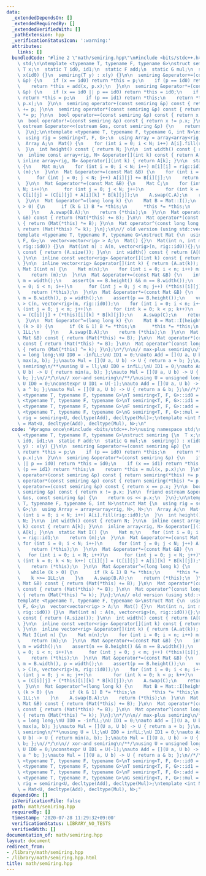 ```yaml
---
data:
  _extendedDependsOn: []
  _extendedRequiredBy: []
  _extendedVerifiedWith: []
  _pathExtension: hpp
  _verificationStatusIcon: ':warning:'
  attributes:
    links: []
  bundledCode: "#line 2 \"math/semiring.hpp\"\n#include <bits/stdc++.h>\nusing namespace\
    \ std;\n\ntemplate <typename T, typename F, typename G>\nstruct semiring {\n \
    \ T x;\n  static T id0, id1;\n  static F add;\n  static G mul;\n  semiring() :\
    \ x(id0) {}\n  semiring(T y) : x(y) {}\n\n  semiring &operator+=(const semiring\
    \ &p) {\n    if (x == id0) return *this = p;\n    if (p == id0) return *this;\n\
    \    return *this = add(x, p.x);\n  }\n\n  semiring &operator*=(const semiring\
    \ &p) {\n    if (x == id0 || p == id0) return *this = id0;\n    if (x == id1)\
    \ return *this = p;\n    if (p == id1) return *this;\n    return *this = mul(x,\
    \ p.x);\n  }\n\n  semiring operator+(const semiring &p) const { return semiring(*this)\
    \ += p; }\n\n  semiring operator*(const semiring &p) const { return semiring(*this)\
    \ *= p; }\n\n  bool operator==(const semiring &p) const { return x == p.x; }\n\
    \n  bool operator!=(const semiring &p) const { return x != p.x; }\n\n  friend\
    \ ostream &operator<<(ostream &os, const semiring &p) {\n    return os << p.x;\n\
    \  }\n};\n\ntemplate <typename T, typename F, typename G, int N>\nstruct Mat {\n\
    \  using rig = semiring<T, F, G>;\n  using Array = array<array<rig, N>, N>;\n\
    \  Array A;\n  Mat() {\n    for (int i = 0; i < N; i++) A[i].fill(rig::id0);\n\
    \  }\n  int height() const { return N; }\n\n  int width() const { return N; }\n\
    \n  inline const array<rig, N> &operator[](int k) const { return A[k]; }\n\n \
    \ inline array<rig, N> &operator[](int k) { return A[k]; }\n\n  static Mat I()\
    \ {\n    Mat m;\n    for (int i = 0; i < N; i++) m[i][i] = rig::id1;\n    return\
    \ (m);\n  }\n\n  Mat &operator+=(const Mat &B) {\n    for (int i = 0; i < N; i++)\n\
    \      for (int j = 0; j < N; j++) A[i][j] += B[i][j];\n    return (*this);\n\
    \  }\n\n  Mat &operator*=(const Mat &B) {\n    Mat C;\n    for (int i = 0; i <\
    \ N; i++)\n      for (int j = 0; j < N; j++)\n        for (int k = 0; k < N; k++)\
    \ C[i][j] = (C[i][j] + A[i][k] * B[k][j]);\n    A.swap(C.A);\n    return (*this);\n\
    \  }\n\n  Mat &operator^=(long long k) {\n    Mat B = Mat::I();\n    while (k\
    \ > 0) {\n      if (k & 1) B *= *this;\n      *this *= *this;\n      k >>= 1LL;\n\
    \    }\n    A.swap(B.A);\n    return (*this);\n  }\n\n  Mat operator+(const Mat\
    \ &B) const { return (Mat(*this) += B); }\n\n  Mat operator*(const Mat &B) const\
    \ { return (Mat(*this) *= B); }\n\n  Mat operator^(const long long k) const {\
    \ return (Mat(*this) ^= k); }\n};\n\n// old version (using std::vector)\n/*\n\
    template <typename T, typename F, typename G>\nstruct Mat {\n  using rig = semiring<T,\
    \ F, G>;\n  vector<vector<rig> > A;\n  Mat() {}\n  Mat(int n, int m) : A(n, vector<rig>(m,\
    \ rig::id0)) {}\n  Mat(int n) : A(n, vector<rig>(n, rig::id0)){};\n\n  int height()\
    \ const { return (A.size()); }\n\n  int width() const { return (A[0].size());\
    \ }\n\n  inline const vector<rig> &operator[](int k) const { return (A.at(k));\
    \ }\n\n  inline vector<rig> &operator[](int k) { return (A.at(k)); }\n\n  static\
    \ Mat I(int n) {\n    Mat m(n);\n    for (int i = 0; i < n; i++) m[i][i] = rig::id1;\n\
    \    return (m);\n  }\n\n  Mat &operator+=(const Mat &B) {\n    int n = height(),\
    \ m = width();\n    assert(n == B.height() && m == B.width());\n    for (int i\
    \ = 0; i < n; i++)\n      for (int j = 0; j < m; j++) (*this)[i][j] += B[i][j];\n\
    \    return (*this);\n  }\n\n  Mat &operator*=(const Mat &B) {\n    int n = height(),\
    \ m = B.width(), p = width();\n    assert(p == B.height());\n    vector<vector<rig>\
    \ > C(n, vector<rig>(m, rig::id0));\n    for (int i = 0; i < n; i++)\n      for\
    \ (int j = 0; j < m; j++)\n        for (int k = 0; k < p; k++)\n          C[i][j]\
    \ = (C[i][j] + (*this)[i][k] * B[k][j]);\n    A.swap(C);\n    return (*this);\n\
    \  }\n\n  Mat &operator^=(long long k) {\n    Mat B = Mat::I(height());\n    while\
    \ (k > 0) {\n      if (k & 1) B *= *this;\n      *this *= *this;\n      k >>=\
    \ 1LL;\n    }\n    A.swap(B.A);\n    return (*this);\n  }\n\n  Mat operator+(const\
    \ Mat &B) const { return (Mat(*this) += B); }\n\n  Mat operator*(const Mat &B)\
    \ const { return (Mat(*this) *= B); }\n\n  Mat operator^(const long long k) const\
    \ { return (Mat(*this) ^= k); }\n};\n*/\n\n// max-plus semiring\n/**\nusing U\
    \ = long long;\nU ID0 = -infLL;\nU ID1 = 0;\nauto Add = [](U a, U b) -> U { return\
    \ max(a, b); };\nauto Mul = [](U a, U b) -> U { return a + b; };\n//*/\n\n// min-plus\
    \ semiring\n/**\nusing U = ll;\nU ID0 = infLL;\nU ID1 = 0;\nauto Add = [](U a,\
    \ U b) -> U { return min(a, b); };\nauto Mul = [](U a, U b) -> U { return a +\
    \ b; };\n//*/\n\n// xor-and semiring\n/**/\nusing U = unsigned long long;\nconstexpr\
    \ U ID0 = 0;\nconstexpr U ID1 = U(-1);\nauto Add = [](U a, U b) -> U { return\
    \ a ^ b; };\nauto Mul = [](U a, U b) -> U { return a & b; };\n//*/\n\ntemplate\
    \ <typename T, typename F, typename G>\nT semiring<T, F, G>::id0 = ID0;\ntemplate\
    \ <typename T, typename F, typename G>\nT semiring<T, F, G>::id1 = ID1;\ntemplate\
    \ <typename T, typename F, typename G>\nF semiring<T, F, G>::add = Add;\ntemplate\
    \ <typename T, typename F, typename G>\nG semiring<T, F, G>::mul = Mul;\nusing\
    \ rig = semiring<U, decltype(Add), decltype(Mul)>;\ntemplate <int N>\nusing mat\
    \ = Mat<U, decltype(Add), decltype(Mul), N>;\n"
  code: "#pragma once\n#include <bits/stdc++.h>\nusing namespace std;\n\ntemplate\
    \ <typename T, typename F, typename G>\nstruct semiring {\n  T x;\n  static T\
    \ id0, id1;\n  static F add;\n  static G mul;\n  semiring() : x(id0) {}\n  semiring(T\
    \ y) : x(y) {}\n\n  semiring &operator+=(const semiring &p) {\n    if (x == id0)\
    \ return *this = p;\n    if (p == id0) return *this;\n    return *this = add(x,\
    \ p.x);\n  }\n\n  semiring &operator*=(const semiring &p) {\n    if (x == id0\
    \ || p == id0) return *this = id0;\n    if (x == id1) return *this = p;\n    if\
    \ (p == id1) return *this;\n    return *this = mul(x, p.x);\n  }\n\n  semiring\
    \ operator+(const semiring &p) const { return semiring(*this) += p; }\n\n  semiring\
    \ operator*(const semiring &p) const { return semiring(*this) *= p; }\n\n  bool\
    \ operator==(const semiring &p) const { return x == p.x; }\n\n  bool operator!=(const\
    \ semiring &p) const { return x != p.x; }\n\n  friend ostream &operator<<(ostream\
    \ &os, const semiring &p) {\n    return os << p.x;\n  }\n};\n\ntemplate <typename\
    \ T, typename F, typename G, int N>\nstruct Mat {\n  using rig = semiring<T, F,\
    \ G>;\n  using Array = array<array<rig, N>, N>;\n  Array A;\n  Mat() {\n    for\
    \ (int i = 0; i < N; i++) A[i].fill(rig::id0);\n  }\n  int height() const { return\
    \ N; }\n\n  int width() const { return N; }\n\n  inline const array<rig, N> &operator[](int\
    \ k) const { return A[k]; }\n\n  inline array<rig, N> &operator[](int k) { return\
    \ A[k]; }\n\n  static Mat I() {\n    Mat m;\n    for (int i = 0; i < N; i++) m[i][i]\
    \ = rig::id1;\n    return (m);\n  }\n\n  Mat &operator+=(const Mat &B) {\n   \
    \ for (int i = 0; i < N; i++)\n      for (int j = 0; j < N; j++) A[i][j] += B[i][j];\n\
    \    return (*this);\n  }\n\n  Mat &operator*=(const Mat &B) {\n    Mat C;\n \
    \   for (int i = 0; i < N; i++)\n      for (int j = 0; j < N; j++)\n        for\
    \ (int k = 0; k < N; k++) C[i][j] = (C[i][j] + A[i][k] * B[k][j]);\n    A.swap(C.A);\n\
    \    return (*this);\n  }\n\n  Mat &operator^=(long long k) {\n    Mat B = Mat::I();\n\
    \    while (k > 0) {\n      if (k & 1) B *= *this;\n      *this *= *this;\n  \
    \    k >>= 1LL;\n    }\n    A.swap(B.A);\n    return (*this);\n  }\n\n  Mat operator+(const\
    \ Mat &B) const { return (Mat(*this) += B); }\n\n  Mat operator*(const Mat &B)\
    \ const { return (Mat(*this) *= B); }\n\n  Mat operator^(const long long k) const\
    \ { return (Mat(*this) ^= k); }\n};\n\n// old version (using std::vector)\n/*\n\
    template <typename T, typename F, typename G>\nstruct Mat {\n  using rig = semiring<T,\
    \ F, G>;\n  vector<vector<rig> > A;\n  Mat() {}\n  Mat(int n, int m) : A(n, vector<rig>(m,\
    \ rig::id0)) {}\n  Mat(int n) : A(n, vector<rig>(n, rig::id0)){};\n\n  int height()\
    \ const { return (A.size()); }\n\n  int width() const { return (A[0].size());\
    \ }\n\n  inline const vector<rig> &operator[](int k) const { return (A.at(k));\
    \ }\n\n  inline vector<rig> &operator[](int k) { return (A.at(k)); }\n\n  static\
    \ Mat I(int n) {\n    Mat m(n);\n    for (int i = 0; i < n; i++) m[i][i] = rig::id1;\n\
    \    return (m);\n  }\n\n  Mat &operator+=(const Mat &B) {\n    int n = height(),\
    \ m = width();\n    assert(n == B.height() && m == B.width());\n    for (int i\
    \ = 0; i < n; i++)\n      for (int j = 0; j < m; j++) (*this)[i][j] += B[i][j];\n\
    \    return (*this);\n  }\n\n  Mat &operator*=(const Mat &B) {\n    int n = height(),\
    \ m = B.width(), p = width();\n    assert(p == B.height());\n    vector<vector<rig>\
    \ > C(n, vector<rig>(m, rig::id0));\n    for (int i = 0; i < n; i++)\n      for\
    \ (int j = 0; j < m; j++)\n        for (int k = 0; k < p; k++)\n          C[i][j]\
    \ = (C[i][j] + (*this)[i][k] * B[k][j]);\n    A.swap(C);\n    return (*this);\n\
    \  }\n\n  Mat &operator^=(long long k) {\n    Mat B = Mat::I(height());\n    while\
    \ (k > 0) {\n      if (k & 1) B *= *this;\n      *this *= *this;\n      k >>=\
    \ 1LL;\n    }\n    A.swap(B.A);\n    return (*this);\n  }\n\n  Mat operator+(const\
    \ Mat &B) const { return (Mat(*this) += B); }\n\n  Mat operator*(const Mat &B)\
    \ const { return (Mat(*this) *= B); }\n\n  Mat operator^(const long long k) const\
    \ { return (Mat(*this) ^= k); }\n};\n*/\n\n// max-plus semiring\n/**\nusing U\
    \ = long long;\nU ID0 = -infLL;\nU ID1 = 0;\nauto Add = [](U a, U b) -> U { return\
    \ max(a, b); };\nauto Mul = [](U a, U b) -> U { return a + b; };\n//*/\n\n// min-plus\
    \ semiring\n/**\nusing U = ll;\nU ID0 = infLL;\nU ID1 = 0;\nauto Add = [](U a,\
    \ U b) -> U { return min(a, b); };\nauto Mul = [](U a, U b) -> U { return a +\
    \ b; };\n//*/\n\n// xor-and semiring\n/**/\nusing U = unsigned long long;\nconstexpr\
    \ U ID0 = 0;\nconstexpr U ID1 = U(-1);\nauto Add = [](U a, U b) -> U { return\
    \ a ^ b; };\nauto Mul = [](U a, U b) -> U { return a & b; };\n//*/\n\ntemplate\
    \ <typename T, typename F, typename G>\nT semiring<T, F, G>::id0 = ID0;\ntemplate\
    \ <typename T, typename F, typename G>\nT semiring<T, F, G>::id1 = ID1;\ntemplate\
    \ <typename T, typename F, typename G>\nF semiring<T, F, G>::add = Add;\ntemplate\
    \ <typename T, typename F, typename G>\nG semiring<T, F, G>::mul = Mul;\nusing\
    \ rig = semiring<U, decltype(Add), decltype(Mul)>;\ntemplate <int N>\nusing mat\
    \ = Mat<U, decltype(Add), decltype(Mul), N>;"
  dependsOn: []
  isVerificationFile: false
  path: math/semiring.hpp
  requiredBy: []
  timestamp: '2020-07-28 11:29:32+09:00'
  verificationStatus: LIBRARY_NO_TESTS
  verifiedWith: []
documentation_of: math/semiring.hpp
layout: document
redirect_from:
- /library/math/semiring.hpp
- /library/math/semiring.hpp.html
title: math/semiring.hpp
---
```

